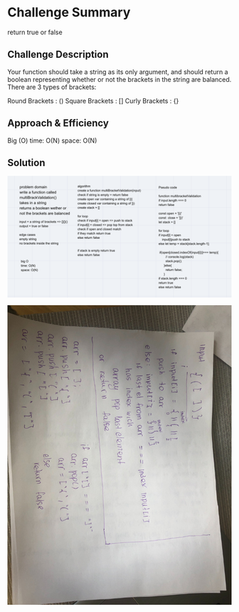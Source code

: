 # Challenge Summary
return true or false

## Challenge Description
Your function should take a string as its only argument, and should return a boolean representing whether or not the brackets in the string are balanced. There are 3 types of brackets:

Round Brackets : ()
Square Brackets : []
Curly Brackets : {}

## Approach & Efficiency
Big (O)
time: O(N)
space: O(N)

## Solution
![pseudocode](brackets.png)

![pvisual](visual.jpg)
